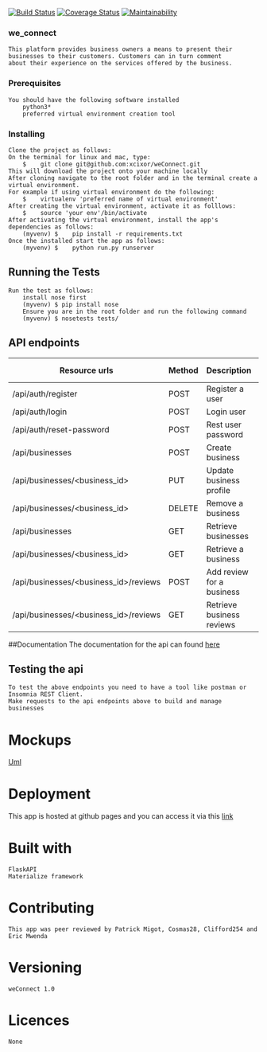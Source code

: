 [![Build Status](https://travis-ci.org/xcixor/weConnect.svg?branch=develop)](https://travis-ci.org/xcixor/weConnect)
[![Coverage Status](https://coveralls.io/repos/github/xcixor/weConnect/badge.svg?branch=develop)](https://coveralls.io/github/xcixor/weConnect?branch=develop)
[![Maintainability](https://api.codeclimate.com/v1/badges/19e2cda2bde6eac40512/maintainability)](https://codeclimate.com/github/xcixor/weConnect/maintainability)

### we_connect
    This platform provides business owners a means to present their
    businesses to their customers. Customers can in turn comment
    about their experience on the services offered by the business.

### Prerequisites
    You should have the following software installed
        python3*
        preferred virtual environment creation tool
### Installing
    Clone the project as follows:
    On the terminal for linux and mac, type: 
        $    git clone git@github.com:xcixor/weConnect.git
    This will download the project onto your machine locally
    After cloning navigate to the root folder and in the terminal create a virtual environment.
    For example if using virtual environment do the following:
        $    virtualenv 'preferred name of virtual environment'
    After creating the virtual environment, activate it as folllows:
        $    source 'your env'/bin/activate
    After activating the virtual environment, install the app's dependencies as follows:
        (myvenv) $    pip install -r requirements.txt
    Once the installed start the app as follows:
        (myvenv) $    python run.py runserver

## Running the Tests
    Run the test as follows:
        install nose first
        (myvenv) $ pip install nose
        Ensure you are in the root folder and run the following command
        (myvenv) $ nosetests tests/

## API endpoints
|Resource urls                                 | Method     | Description               | Requires token  |
|----------------------------------------------|------------|---------------------------|-----------------|
| /api/auth/register                           |   POST     | Register a user           |    FALSE        |
| /api/auth/login                              |   POST     | Login user                |    FALSE        |
| /api/auth/reset-password                     |   POST     | Rest user password        |    TRUE         |
| /api/businesses                              |   POST     | Create business           |    TRUE         |
| /api/businesses/&lt;business_id&gt;          |   PUT      | Update business profile   |    TRUE         |
| /api/businesses/&lt;business_id&gt;          |   DELETE   | Remove a business         |    TRUE         |
| /api/businesses                              |   GET      | Retrieve businesses       |    FALSE        |
| /api/businesses/&lt;business_id&gt;          |   GET      | Retrieve a business       |    TRUE         |
| /api/businesses/&lt;business_id&gt;/reviews  |   POST     | Add review for a business |    FALSE        |
| /api/businesses/&lt;business_id&gt;/reviews  |   GET      | Retrieve business reviews |    FALSE        |   

##Documentation
The documentation for the api can found [here](https://weconnect5.docs.apiary.io/#)
## Testing the api
    To test the above endpoints you need to have a tool like postman or Insomnia REST Client.
    Make requests to the api endpoints above to build and manage businesses

# Mockups
[Uml](/designs/uml.png)

# Deployment
This app is hosted at github pages and you can access it
via this [link](https://xcixor.github.io/weConnect/)

# Built with
    FlaskAPI
    Materialize framework 

# Contributing
    This app was peer reviewed by Patrick Migot, Cosmas28, Clifford254 and Eric Mwenda

# Versioning
    weConnect 1.0

# Licences
    None

